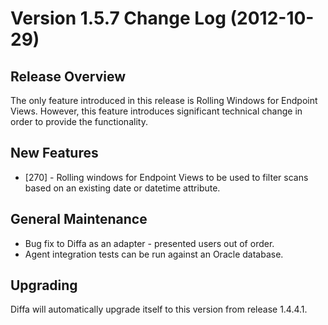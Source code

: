 # Version 1.5.7 Change Log (2012-10-29)

## Release Overview

The only feature introduced in this release is Rolling Windows for Endpoint
Views.  However, this feature introduces significant technical change in
order to provide the functionality.

## New Features

* [270] - Rolling windows for Endpoint Views to be used to filter scans based on an existing date or datetime attribute.

## General Maintenance

* Bug fix to Diffa as an adapter - presented users out of order.
* Agent integration tests can be run against an Oracle database.

## Upgrading

Diffa will automatically upgrade itself to this version from release 1.4.4.1.
